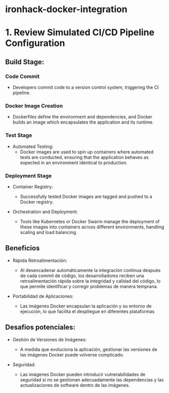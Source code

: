 # ironhack-docker-integration

# 1. Review Simulated CI/CD Pipeline Configuration

## Build Stage:

### Code Commit 
-   Developers commit code to a version control system, triggering the CI pipeline.
### Docker Image Creation
-   Dockerfiles define the environment and dependencies, and Docker builds an image which encapsulates the application and its runtime.

### Test Stage

-   Automated Testing: 
    -   Docker images are used to spin up containers where automated tests are conducted, ensuring that the application behaves as expected in an environment identical to production.


### Deployment Stage

-   Container Registry: 
    -   Successfully tested Docker images are tagged and pushed to a Docker registry.

-   Orchestration and Deployment: 
    -   Tools like Kubernetes or Docker Swarm manage the deployment of these images into containers across different environments, handling scaling and load balancing.


## Beneficios

-   Rápida Retroalimentación: 
    -   Al desencadenar automáticamente la integración continua después de cada commit de código, los desarrolladores reciben una retroalimentación rápida sobre la integridad y calidad del código, lo que permite identificar y corregir problemas de manera temprana.

-   Portabilidad de Aplicaciones: 
    -   Las imágenes Docker encapsulan la aplicación y su entorno de ejecución, lo que facilita el despliegue en diferentes plataformas


## Desafios potenciales:

-   Gestión de Versiones de Imágenes: 
    -   A medida que evoluciona la aplicación, gestionar las versiones de las imágenes Docker puede volverse complicado.

-   Seguridad: 
    -   Las imágenes Docker pueden introducir vulnerabilidades de seguridad si no se gestionan adecuadamente las dependencias y las actualizaciones de software dentro de las imágenes.